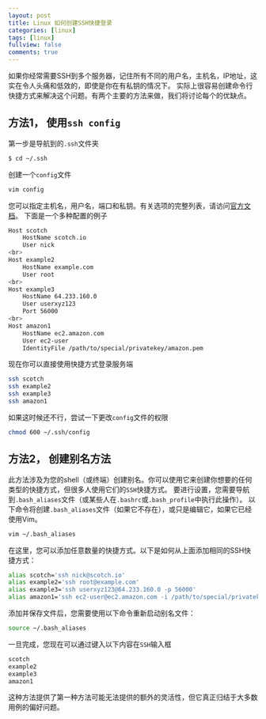 ```yaml
---
layout: post
title: Linux 如何创建SSH快捷登录
categories: [linux]
tags: [linux]
fullview: false
comments: true
---
```


如果你经常需要SSH到多个服务器，记住所有不同的用户名，主机名，IP地址，这实在令人头痛和低效的，即使是你在有私钥的情况下。
实际上很容易创建命令行快捷方式来解决这个问题。有两个主要的方法来做，我们将讨论每个的优缺点。

## 方法1， 使用`ssh config`
第一步是导航到的`.ssh`文件夹

```sh
$ cd ~/.ssh
```

创建一个`config`文件
```sh
vim config
```

您可以指定主机名，用户名，端口和私钥。有关选项的完整列表，请访问[官方文档](http://man.openbsd.org/cgi-bin/man.cgi/OpenBSD-current/man5/ssh_config.5?query=ssh_config%26sec=5)。
下面是一个多种配置的例子
```sh
Host scotch
    HostName scotch.io
    User nick
<br>
Host example2
    HostName example.com
    User root
<br>
Host example3
    HostName 64.233.160.0
    User userxyz123
    Port 56000
<br>
Host amazon1
    HostName ec2.amazon.com
    User ec2-user
    IdentityFile /path/to/special/privatekey/amazon.pem
```

现在你可以直接使用快捷方式登录服务端
```sh
ssh scotch
ssh example2
ssh example3
ssh amazon1
```

如果这时候还不行，尝试一下更改`config`文件的权限
```sh
chmod 600 ~/.ssh/config
```


## 方法2， 创建别名方法

此方法涉及为您的shell（或终端）创建别名。你可以使用它来创建你想要的任何类型的快捷方式，但很多人使用它们的`SSH`快捷方式。
要进行设置，您需要导航到`.bash_aliases`文件（或某些人在`.bashrc`或`.bash_profile`中执行此操作）。
以下命令将创建`.bash_aliases`文件（如果它不存在），或只是编辑它，如果它已经使用Vim。

```sh
vim ~/.bash_aliases
```

在这里，您可以添加任意数量的快捷方式。以下是如何从上面添加相同的SSH快捷方式：

```sh
alias scotch='ssh nick@scotch.io'
alias example2='ssh root@example.com'
alias example3='ssh userxyz123@64.233.160.0 -p 56000'
alias amazon1='ssh ec2-user@ec2.amazon.com -i /path/to/special/privatekey/amazon.pem'
```

添加并保存文件后，您需要使用以下命令重新启动别名文件：
```sh
source ~/.bash_aliases
```


一旦完成，您现在可以通过键入以下内容在`SSH`输入框
```sh
scotch
example2
example3
amazon1
```

这种方法提供了第一种方法可能无法提供的额外的灵活性，但它真正归结于大多数用例的偏好问题。